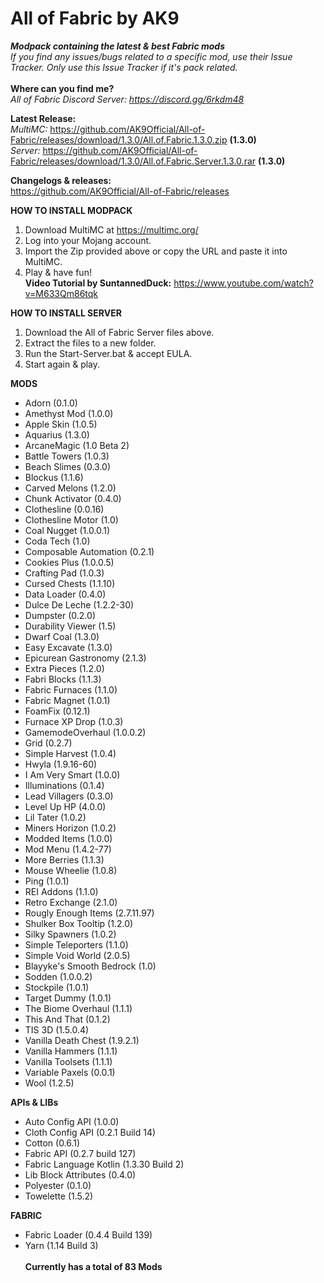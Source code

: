 # All of Fabric by AK9
***Modpack containing the latest &amp; best Fabric mods*** \
*If you find any issues/bugs related to a specific mod, use their Issue Tracker. Only use this Issue Tracker if it's pack related.*\
\
**Where can you find me?**\
*All of Fabric Discord Server: https://discord.gg/6rkdm48*

**Latest Release:**\
*MultiMC:*
https://github.com/AK9Official/All-of-Fabric/releases/download/1.3.0/All.of.Fabric.1.3.0.zip **(1.3.0)**\
*Server:*
https://github.com/AK9Official/All-of-Fabric/releases/download/1.3.0/All.of.Fabric.Server.1.3.0.rar **(1.3.0)**

**Changelogs & releases:**\
https://github.com/AK9Official/All-of-Fabric/releases 


**HOW TO INSTALL MODPACK**
1. Download MultiMC at https://multimc.org/
2. Log into your Mojang account.
3. Import the Zip provided above or copy the URL and paste it into MultiMC.
4. Play & have fun!\
**Video Tutorial by SuntannedDuck:** https://www.youtube.com/watch?v=M633Qm86tqk

**HOW TO INSTALL SERVER**
1. Download the All of Fabric Server files above.
2. Extract the files to a new folder.
3. Run the Start-Server.bat & accept EULA.
4. Start again & play.

**MODS** 
+ Adorn (0.1.0)
+ Amethyst Mod (1.0.0)
+ Apple Skin (1.0.5)
+ Aquarius (1.3.0)
+ ArcaneMagic (1.0 Beta 2)
+ Battle Towers (1.0.3)
+ Beach Slimes (0.3.0)
+ Blockus (1.1.6)
+ Carved Melons (1.2.0)
+ Chunk Activator (0.4.0)
+ Clothesline (0.0.16)
+ Clothesline Motor (1.0)
+ Coal Nugget (1.0.0.1)
+ Coda Tech (1.0)
+ Composable Automation (0.2.1)
+ Cookies Plus (1.0.0.5)
+ Crafting Pad (1.0.3)
+ Cursed Chests (1.1.10)
+ Data Loader (0.4.0)
+ Dulce De Leche (1.2.2-30)
+ Dumpster (0.2.0)
+ Durability Viewer (1.5)
+ Dwarf Coal (1.3.0)
+ Easy Excavate (1.3.0)
+ Epicurean Gastronomy (2.1.3)
+ Extra Pieces (1.2.0)
+ Fabri Blocks (1.1.3)
+ Fabric Furnaces (1.1.0)
+ Fabric Magnet (1.0.1)
+ FoamFix (0.12.1)
+ Furnace XP Drop (1.0.3)
+ GamemodeOverhaul (1.0.0.2)
+ Grid (0.2.7)
+ Simple Harvest (1.0.4)
+ Hwyla (1.9.16-60)
+ I Am Very Smart (1.0.0)
+ Illuminations (0.1.4)
+ Lead Villagers (0.3.0)
+ Level Up HP (4.0.0)
+ Lil Tater (1.0.2)
+ Miners Horizon (1.0.2)
+ Modded Items (1.0.0)
+ Mod Menu (1.4.2-77)
+ More Berries (1.1.3)
+ Mouse Wheelie (1.0.8)
+ Ping (1.0.1)
+ REI Addons (1.1.0)
+ Retro Exchange (2.1.0)
+ Rougly Enough Items (2.7.11.97)
+ Shulker Box Tooltip (1.2.0)
+ Silky Spawners (1.0.2)
+ Simple Teleporters (1.1.0)
+ Simple Void World (2.0.5)
+ Blayyke's Smooth Bedrock (1.0)
+ Sodden (1.0.0.2)
+ Stockpile (1.0.1)
+ Target Dummy (1.0.1)
+ The Biome Overhaul (1.1.1)
+ This And That (0.1.2)
+ TIS 3D (1.5.0.4)
+ Vanilla Death Chest (1.9.2.1)
+ Vanilla Hammers (1.1.1)
+ Vanilla Toolsets (1.1.1)
+ Variable Paxels (0.0.1)
+ Wool (1.2.5)

**APIs & LIBs**
+ Auto Config API (1.0.0)
+ Cloth Config API (0.2.1 Build 14)
+ Cotton (0.6.1)
+ Fabric API (0.2.7 build 127)
+ Fabric Language Kotlin (1.3.30 Build 2)
+ Lib Block Attributes (0.4.0)
+ Polyester (0.1.0)
+ Towelette (1.5.2)

**FABRIC**
+ Fabric Loader (0.4.4 Build 139)
+ Yarn (1.14 Build 3)\
\
**Currently has a total of 83 Mods**
